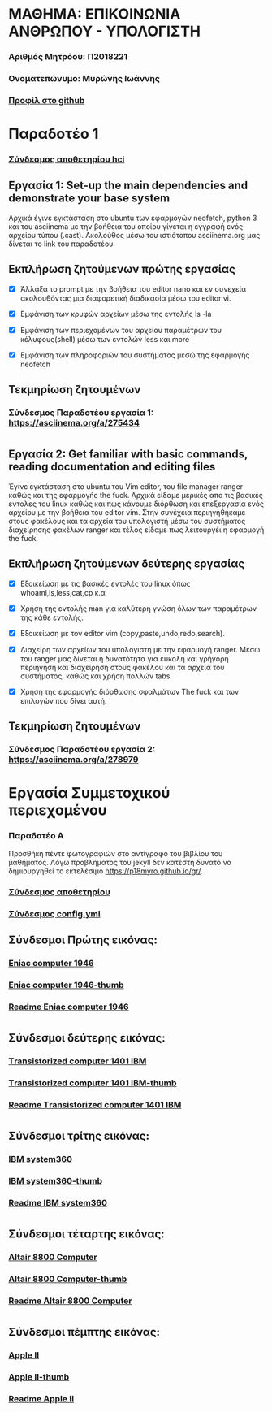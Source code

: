 # ΜΑΘΗΜΑ: ΕΠΙΚΟΙΝΩΝΙΑ ΑΝΘΡΩΠΟΥ - ΥΠΟΛΟΓΙΣΤΗ
### Αριθμός Μητρόου: Π2018221
### Ονοματεπώνυμο: Μυρώνης Ιωάννης
### [Προφίλ στο github](https://github.com/p18myro 'Προφίλ στο github')

# Παραδοτέο 1

### [Σύνδεσμος αποθετηρίου hci](https://github.com/p18myro/hci 'Σύνδεσμος αποθετηρίου ') 

## Εργασία 1: Set-up the main dependencies and demonstrate your base system 

  Αρχικά έγινε εγκτάσταση στο ubuntu των εφαρμογών neofetch, python 3 και του asciinema με την βοήθεια του οποίου γίνεται η εγγραφή ενός αρχείου τύπου (.cast). Ακολούθος μέσω του ιστιότοπου asciinema.org μας δίνεται το link του παραδοτέου.  

## Εκπλήρωση ζητούμενων πρώτης εργασίας

* [x] Άλλαξα το prompt με την βοήθεια του editor nano και εν συνεχεία ακολουθόντας μια διαφορετική διαδικασία μέσω του editor vi.

* [x] Εμφάνιση των κρυφών αρχείων μέσω της εντολής ls -la

* [x] Εμφάνιση των περιεχομένων του αρχείου παραμέτρων του κέλυφους(shell) μέσω των εντολών less και more

* [x] Εμφάνιση των πληροφοριών του συστήματος μεσώ της εφαρμογής neofetch 

## Τεκμηρίωση ζητουμένων

### Σύνδεσμος Παραδοτέου εργασία 1: https://asciinema.org/a/275434

#

## Εργασία 2: Get familiar with basic commands, reading documentation and editing files

Έγινε εγκτάσταση στο ubuntu του Vim editor, του file manager ranger καθώς και της εφαρμογής the fuck. Αρχικά είδαμε μερικές απο τις βασικές εντολες του linux καθώς και πως κάνουμε διόρθωση και επεξεργασία ενός αρχείου με την βοήθεια του editor vim. Στην συνέχεια περιηγηθήκαμε στους φακέλους και τα αρχεία του υπολογιστή μέσω του συστήματος διαχείρησης φακέλων ranger και τέλος είδαμε πως λειτουργέι η εφαρμογή the fuck.

## Εκπλήρωση ζητούμενων δεύτερης εργασίας

* [x] Εξοικείωση με τις βασικές εντολές του linux όπως whoami,ls,less,cat,cp κ.α

* [x] Χρήση της εντολής man για καλύτερη γνώση όλων των παραμέτρων της κάθε εντολής.

* [x] Εξοικείωση με τον editor vim (copy,paste,undo,redo,search).

* [x] Διαχείρη των αρχείων του υπολογιστη με την εφαρμογή ranger. Μέσω του ranger μας δίνεται η δυνατότητα για εύκολη και γρήγορη περιήγηση και διαχείρηση στους φακέλου και τα αρχεία του συστήματος, καθώς και χρήση πολλών tabs.  

* [x] Χρήση της εφαρμογής διόρθωσης σφαλμάτων The fuck και των επιλογών που δίνει αυτή.

## Τεκμηρίωση ζητουμένων

### Σύνδεσμος Παραδοτέου εργασία 2: https://asciinema.org/a/278979
#
# 
# Εργασία Συμμετοχικού περιεχομένου
### Παραδοτέο Α
Προσθήκη πέντε φωτογραφιών στο αντίγραφο του βιβλίου του μαθήματος. Λόγω προβλήματος του jekyll δεν κατέστη δυνατό να δημιουργηθεί το εκτελέσιμο https://p18myro.github.io/gr/. 

### [Σύνδεσμος αποθετηρίου](https://github.com/p18myro/gr 'Σύνδεσμος αποθετηρίου')

### [Σύνδεσμος config.yml](https://github.com/p18myro/gr/blob/gh-pages/_config.yml)

## Σύνδεσμοι Πρώτης εικόνας:
### [Eniac computer 1946](https://github.com/p18myro/gr/blob/gh-pages/images/Eniac%20computer%201946.jpg)
### [Eniac computer 1946-thumb](https://github.com/p18myro/gr/blob/gh-pages/images/Eniac%20computer%201946-thumb.jpg)
### [Readme Eniac computer 1946 ](https://github.com/p18myro/gr/blob/gh-pages/_gallery/Eniac%20computer%201946.md)
#
## Σύνδεσμοι δεύτερης εικόνας:
### [Τransistorized computer 1401 IBM](https://github.com/p18myro/gr/blob/gh-pages/images/%CE%A4ransistorized%20computer%201401%20IBM.jpg)
### [Τransistorized computer 1401 IBM-thumb]( https://github.com/p18myro/gr/blob/gh-pages/images/%CE%A4ransistorized%20computer%201401%20IBM-thumb.jpg)
### [Readme Τransistorized computer 1401 IBM](https://github.com/p18myro/gr/blob/gh-pages/_gallery/%CE%A4ransistorized%20computer%201401%20IBM.md)
#
## Σύνδεσμοι τρίτης εικόνας:
### [IBM system360]( https://github.com/p18myro/gr/blob/gh-pages/images/IBM%20system360.jpg)
### [IBM system360-thumb](https://github.com/p18myro/gr/blob/gh-pages/images/IBM%20system360-thumb.jpg)
### [Readme IBM system360]( https://github.com/p18myro/gr/blob/gh-pages/_gallery/IBM%20system360.md)
#
## Σύνδεσμοι τέταρτης εικόνας:
### [Altair 8800 Computer]( https://github.com/p18myro/gr/blob/gh-pages/images/Altair%208800%20Computer.jpg)
### [Altair 8800 Computer-thumb]( https://github.com/p18myro/gr/blob/gh-pages/images/Altair%208800%20Computer-thumb.jpg)
### [Readme Altair 8800 Computer](https://github.com/p18myro/gr/blob/gh-pages/_gallery/Altair%208800%20Computer.md)
#
## Σύνδεσμοι πέμπτης εικόνας:
### [Apple II](https://github.com/p18myro/gr/blob/gh-pages/images/Apple%20II.jpg)
### [Apple II-thumb]( https://github.com/p18myro/gr/blob/gh-pages/images/Apple%20II-thumb.jpg)
### [Readme Apple II](https://github.com/p18myro/gr/blob/gh-pages/_gallery/Apple%20II.md)
